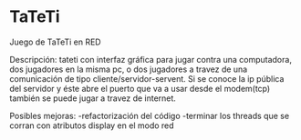 # TaTeTi
Juego de TaTeTi en RED

Descripción: tateti con interfaz gráfica para jugar contra una computadora, dos jugadores en la misma pc, o dos jugadores a travez de una comunicación de tipo cliente/servidor-servent. Si se conoce la ip pública del servidor y éste abre el puerto que va a usar desde el modem(tcp) también se puede jugar a travez de internet.

Posibles mejoras: 
        -refactorización del código
        -terminar los threads que se corran con atributos display en el modo red
                  
